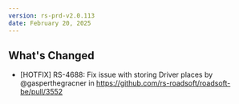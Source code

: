 ```yaml
---
version: rs-prd-v2.0.113
date: February 20, 2025
---
```


## What's Changed
* [HOTFIX] RS-4688: Fix issue with storing Driver places by @gasperthegracner in https://github.com/rs-roadsoft/roadsoft-be/pull/3552